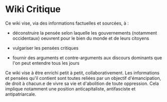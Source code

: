 # Wiki Critique

Ce wiki vise, via des informations factuelles et sourcées, à :

- déconstruire la pensée selon laquelle les gouvernements (notamment occidentaux) oeuvrent pour le bien du monde et de leurs citoyens

- vulgariser les pensées critiques

- fournir des arguments et contre-arguments aux discours dominants que l'on peut entendre tous les jours


Ce wiki vise à être enrichi petit à petit, collaborativement. Les informations et pensées qu'il contient sont toutes reliées par un objectif d'émancipation, de droit à chacun.e de vivre sa vie et d'abolition de toute oppression. Cela implique notamment une position anticapitaliste, antifasciste et antipatriarcale.